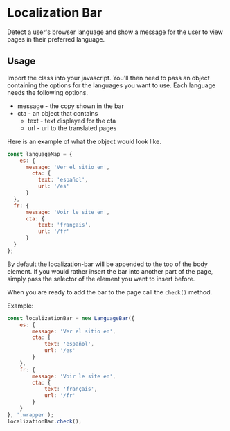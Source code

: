 # Localization Bar

Detect a user's browser language and show a message for the user to view pages in their preferred language.

## Usage

Import the class into your javascript. You'll then need to pass an object containing the options for the languages you want to use. Each language needs the following options.

* message - the copy shown in the bar
* cta - an object that contains
    * text - text displayed for the cta
    * url - url to the translated pages
    
Here is an example of what the object would look like.

```javascript
const languageMap = {
    es: {
      message: 'Ver el sitio en',
        cta: {
          text: 'español',
          url: '/es'
      }
  },
  fr: {
      message: 'Voir le site en',
      cta: {
          text: 'français',
          url: '/fr'
      }
  }
};
```

By default the localization-bar will be appended to the top of the body element. If you would rather insert the bar into another part of the page, simply pass the selector of the element you want to insert before.

When you are ready to add the bar to the page call the `check()` method.

Example:

```javascript
const localizationBar = new LanguageBar({
    es: {
        message: 'Ver el sitio en',
        cta: {
            text: 'español',
            url: '/es'
        }
    },
    fr: {
        message: 'Voir le site en',
        cta: {
            text: 'français',
            url: '/fr'
        }
    }
}, '.wrapper');
localizationBar.check();
```

